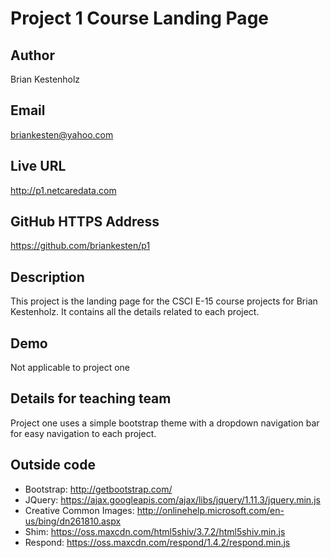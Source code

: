 # Project 1 Course Landing Page

## Author
Brian Kestenholz

## Email
briankesten@yahoo.com

## Live URL
<http://p1.netcaredata.com>

## GitHub HTTPS Address
<https://github.com/briankesten/p1>

## Description
This project is the landing page for the CSCI E-15 course projects for Brian Kestenholz. It contains all the details related to each project.

## Demo
Not applicable to project one

## Details for teaching team
Project one uses a simple bootstrap theme with a dropdown navigation bar for easy navigation to each project.  

## Outside code
* Bootstrap: http://getbootstrap.com/
* JQuery: https://ajax.googleapis.com/ajax/libs/jquery/1.11.3/jquery.min.js
* Creative Common Images:  http://onlinehelp.microsoft.com/en-us/bing/dn261810.aspx
* Shim: https://oss.maxcdn.com/html5shiv/3.7.2/html5shiv.min.js
* Respond: https://oss.maxcdn.com/respond/1.4.2/respond.min.js